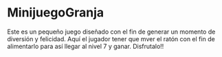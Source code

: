 # MinijuegoGranja
Este es un pequeño juego diseñado con el fin de generar un momento de diversión y felicidad. Aquí el jugador tener que mver el ratón con el fin de alimentarlo para así llegar al nivel 7 y ganar. Disfrutalo!!
